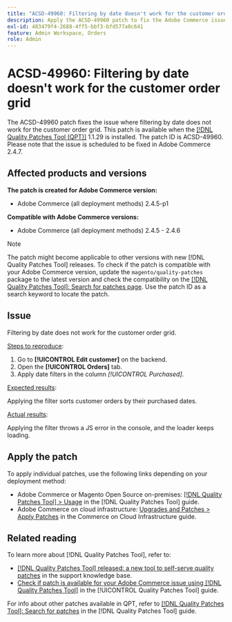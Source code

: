 ```yaml
---
title: "ACSD-49960: Filtering by date doesn't work for the customer order grid"
description: Apply the ACSD-49960 patch to fix the Adobe Commerce issue where filtering by date does not work for the customer order grid.
exl-id: 483479f4-2688-4ff5-bbf3-bfd577a0c641
feature: Admin Workspace, Orders
role: Admin
---
```

# ACSD-49960: Filtering by date doesn't work for the customer order grid

The ACSD-49960 patch fixes the issue where filtering by date does not work for the customer order grid. This patch is available when the [[!DNL Quality Patches Tool (QPT)]](https://experienceleague.adobe.com/en/docs/commerce-knowledge-base/kb/announcements/commerce-announcements/magento-quality-patches-released-new-tool-to-self-serve-quality-patches) 1.1.29 is installed. The patch ID is ACSD-49960. Please note that the issue is scheduled to be fixed in Adobe Commerce 2.4.7.

## Affected products and versions

**The patch is created for Adobe Commerce version:**

* Adobe Commerce (all deployment methods) 2.4.5-p1

**Compatible with Adobe Commerce versions:**

* Adobe Commerce (all deployment methods) 2.4.5 - 2.4.6

>[!NOTE]
>
>The patch might become applicable to other versions with new [!DNL Quality Patches Tool] releases. To check if the patch is compatible with your Adobe Commerce version, update the `magento/quality-patches` package to the latest version and check the compatibility on the [[!DNL Quality Patches Tool]: Search for patches page](https://experienceleague.adobe.com/tools/commerce-quality-patches/index.html). Use the patch ID as a search keyword to locate the patch.

## Issue

Filtering by date does not work for the customer order grid. 

<u>Steps to reproduce</u>:

1. Go to **[!UICONTROL Edit customer]** on the backend.
1. Open the **[!UICONTROL Orders]** tab.
1. Apply date filters in the column *[!UICONTROL Purchased]*.

<u>Expected results</u>:

Applying the filter sorts customer orders by their purchased dates.

<u>Actual results</u>:

Applying the filter throws a JS error in the console, and the loader keeps loading.

## Apply the patch

To apply individual patches, use the following links depending on your deployment method:

* Adobe Commerce or Magento Open Source on-premises: [[!DNL Quality Patches Tool] > Usage](https://experienceleague.adobe.com/docs/commerce-operations/tools/quality-patches-tool/usage.html) in the [!DNL Quality Patches Tool] guide.
* Adobe Commerce on cloud infrastructure: [Upgrades and Patches > Apply Patches](https://experienceleague.adobe.com/docs/commerce-cloud-service/user-guide/develop/upgrade/apply-patches.html) in the Commerce on Cloud Infrastructure guide.

## Related reading

To learn more about [!DNL Quality Patches Tool], refer to:

* [[!DNL Quality Patches Tool] released: a new tool to self-serve quality patches](https://experienceleague.adobe.com/en/docs/commerce-knowledge-base/kb/announcements/commerce-announcements/magento-quality-patches-released-new-tool-to-self-serve-quality-patches) in the support knowledge base.
* [Check if patch is available for your Adobe Commerce issue using [!DNL Quality Patches Tool]](/help/tools/quality-patches-tool/patches-available-in-qpt/check-patch-for-magento-issue-with-magento-quality-patches.md) in the [!UICONTROL Quality Patches Tool] guide.


For info about other patches available in QPT, refer to [[!DNL Quality Patches Tool]: Search for patches](https://experienceleague.adobe.com/tools/commerce-quality-patches/index.html) in the [!DNL Quality Patches Tool] guide.

